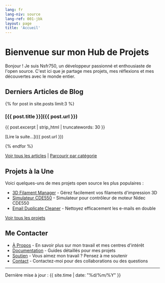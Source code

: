 ```yaml
---
lang: fr
lang-niv: source
lang-ref: 001-jbk
layout: page
title: 'Accueil'
---
```


# Bienvenue sur mon Hub de Projets

Bonjour ! Je suis Nsfr750, un développeur passionné et enthousiaste de l'open source. C'est ici que je partage mes projets, mes réflexions et mes découvertes avec le monde entier.

## Derniers Articles de Blog

{% for post in site.posts limit:3 %}
### [{{ post.title }}]({{ post.url }})

{{ post.excerpt | strip_html | truncatewords: 30 }}

[Lire la suite...]({{ post.url }})

{% endfor %}

[Voir tous les articles](blog) | [Parcourir par catégorie](categories)

## Projets à la Une

Voici quelques-uns de mes projets open source les plus populaires :

- [3D Filament Manager](https://github.com/Nsfr750/3D_Filament_Manager) - Gérez facilement vos filaments d'impression 3D
- [Simulateur CDE550](https://github.com/Nsfr750/CDE550-sim) - Simulateur pour contrôleur de moteur Nidec CDE550
- [Email Duplicate Cleaner](https://github.com/Nsfr750/EmailDuplicateCleaner) - Nettoyez efficacement les e-mails en double

[Voir tous les projets](projects)

## Me Contacter

- [À Propos](about) - En savoir plus sur mon travail et mes centres d'intérêt
- [Documentation](docs) - Guides détaillés pour mes projets
- [Soutien](support) - Vous aimez mon travail ? Pensez à me soutenir
- [Contact](contact) - Contactez-moi pour des collaborations ou des questions

---

Dernière mise à jour : {{ site.time | date: "%d/%m/%Y" }}
